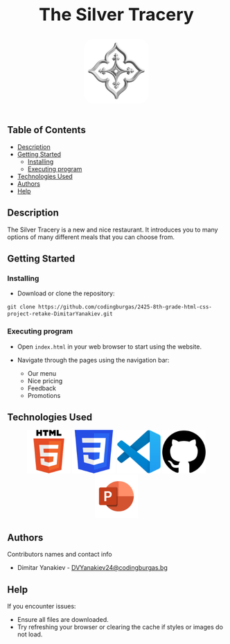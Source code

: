 <h1 style="text-align: center; font-size: 2.5rem; margin-bottom: 1rem;">
The Silver Tracery
</h1>

<div align="center">
<img src="images/restourantLogo.png" alt="The Silver Tracery Logo" width="150" style="margin: 1rem 0; border-radius: 1.5rem;">
</div>

## Table of Contents

- [Description](#description)
- [Getting Started](#getting-started)
  - [Installing](#installing)
  - [Executing program](#executing-program)
- [Technologies Used](#technologies-used)
- [Authors](#authors)
- [Help](#help)

## Description

The Silver Tracery is a new and nice restaurant. It introduces you to many options of many different meals that you can choose from.

## Getting Started

### Installing

* Download or clone the repository:
```
git clone https://github.com/codingburgas/2425-8th-grade-html-css-project-retake-DimitarYanakiev.git
```
### Executing program

* Open `index.html` in your web browser to start using the website.
* Navigate through the pages using the navigation bar:

    - Our menu
    - Nice pricing
    - Feedback
    - Promotions

## Technologies Used

<p align="center">
<img src="images/html.png" alt="Technologies Used" width="100">
<img src="images/css.png" alt="Technologies Used" width="100">
<img src="images/vscode.png" alt="Technologies Used" width="100">
<img src="images/git.png" alt="Technologies Used" width="100">
<img src="images/ppoint.png" alt="Technologies Used" width="100">
</p>

## Authors

Contributors names and contact info

 - Dimitar Yanakiev - DVYanakiev24@codingburgas.bg

## Help

If you encounter issues:
* Ensure all files are downloaded.
* Try refreshing your browser or clearing the cache if styles or images do not load.